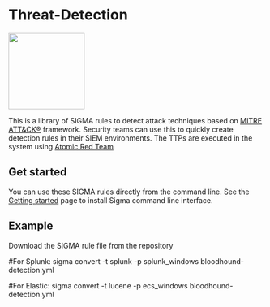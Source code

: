 # Threat-Detection

<p><img src="https://redcanary.com/wp-content/uploads/Atomic-Red-Team-Logo.png" width="150px" /></p>

 
 This  is a library of SIGMA rules to detect attack techniques based on [MITRE ATT&CK®](https://attack.mitre.org/) framework. 
Security teams can use this to quickly create detection rules in their SIEM environments. The TTPs are executed in the system using [Atomic Red Team](https://github.com/redcanaryco/atomic-red-team/tree/master)

## Get started

You can use these SIGMA rules directly from the command line.
See the [Getting started]([https://github.com/redcanaryco/atomic-red-team/wiki/Getting-Started](https://github.com/SigmaHQ/sigma-cli))
page to install Sigma command line interface.



## Example
Download the SIGMA rule file from the repository

#For Splunk:
sigma convert -t splunk -p splunk_windows bloodhound-detection.yml

#For Elastic:
sigma convert -t lucene -p ecs_windows bloodhound-detection.yml





